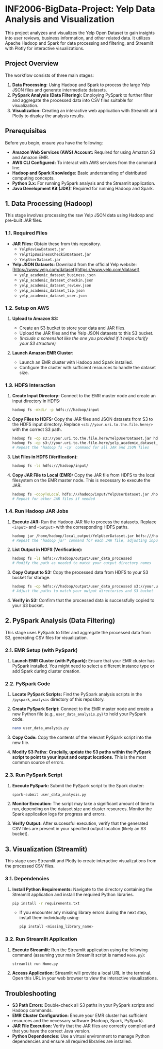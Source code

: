 # INF2006-BigData-Project: Yelp Data Analysis and Visualization

This project analyzes and visualizes the Yelp Open Dataset to gain insights into user reviews, business information, and other related data. It utilizes Apache Hadoop and Spark for data processing and filtering, and Streamlit with Plotly for interactive visualizations.

## Project Overview

The workflow consists of three main stages:

1.  **Data Processing:** Using Hadoop and Spark to process the large Yelp JSON files and generate intermediate datasets.
2.  **PySpark Analysis (Data Filtering):** Employing PySpark to further filter and aggregate the processed data into CSV files suitable for visualization.
3.  **Visualization:** Creating an interactive web application with Streamlit and Plotly to display the analysis results.

## Prerequisites

Before you begin, ensure you have the following:

* **Amazon Web Services (AWS) Account:** Required for using Amazon S3 and Amazon EMR.
* **AWS CLI Configured:** To interact with AWS services from the command line.
* **Hadoop and Spark Knowledge:** Basic understanding of distributed computing concepts.
* **Python 3.x:** For running PySpark analysis and the Streamlit application.
* **Java Development Kit (JDK):** Required for running Hadoop and Spark.

## 1. Data Processing (Hadoop)

This stage involves processing the raw Yelp JSON data using Hadoop and pre-built JAR files.

###   1.1. Required Files

* **JAR Files:** Obtain these from this repository.
    * `YelpReviewDataset.jar`
    * `YelpTipBusinessCheckinDataset.jar`
    * `YelpUserDataset.jar`
* **Yelp JSON Datasets:** Download from the official Yelp website: [https://www.yelp.com/dataset](https://www.yelp.com/dataset)
    * `yelp_academic_dataset_business.json`
    * `yelp_academic_dataset_checkin.json`
    * `yelp_academic_dataset_review.json`
    * `yelp_academic_dataset_tip.json`
    * `yelp_academic_dataset_user.json`

###   1.2. Setup on AWS

1.  **Upload to Amazon S3:**
    * Create an S3 bucket to store your data and JAR files.
    * Upload the JAR files and the Yelp JSON datasets to this S3 bucket.
    * *(Include a screenshot like the one you provided if it helps clarify your S3 structure)*

2.  **Launch Amazon EMR Cluster:**
    * Launch an EMR cluster with Hadoop and Spark installed.
    * Configure the cluster with sufficient resources to handle the dataset size.

###   1.3. HDFS Interaction

1.  **Create Input Directory:** Connect to the EMR master node and create an input directory in HDFS:

    ```bash
    hadoop fs -mkdir -p hdfs:///hadoop/input
    ```

2.  **Copy Files to HDFS:** Copy the JAR files and JSON datasets from S3 to the HDFS input directory. Replace `<s3://your.uri.to.the.file.here/>` with the correct S3 path.

    ```bash
    hadoop fs -cp s3://your.uri.to.the.file.here/YelpUserDataset.jar hdfs:///hadoop/input
    hadoop fs -cp s3://your.uri.to.the.file.here/yelp_academic_dataset_business.json hdfs:///hadoop/input
    # Repeat the 'hadoop fs -cp' command for all JAR and JSON files
    ```

3.  **List Files in HDFS (Verification):**

    ```bash
    hadoop fs -ls hdfs:///hadoop/input/
    ```

4.  **Copy JAR File to Local (EMR):** Copy the JAR file from HDFS to the local filesystem on the EMR master node. This is necessary to execute the JAR.

    ```bash
    hadoop fs -copyToLocal hdfs:///hadoop/input/YelpUserDataset.jar /home/hadoop/local_output/YelpUserDataset.jar
    # Repeat for other JAR files if needed
    ```

###   1.4. Run Hadoop JAR Jobs

1.  **Execute JAR:** Run the Hadoop JAR file to process the datasets. Replace `<input>` and `<output>` with the corresponding HDFS paths.

    ```bash
    hadoop jar /home/hadoop/local_output/YelpUserDataset.jar hdfs:///hadoop/input hdfs:///hadoop/output/user_data_processed
    # Repeat the 'hadoop jar' command for each JAR file, adjusting input/output paths and JAR name
    ```

2.  **List Output in HDFS (Verification):**

    ```bash
    hadoop fs -ls hdfs:///hadoop/output/user_data_processed
    # Modify the path as needed to match your output directory names
    ```

3.  **Copy Output to S3:** Copy the processed data from HDFS to your S3 bucket for storage.

    ```bash
    hadoop fs -cp hdfs:///hadoop/output/user_data_processed s3://your.uri.to.the.output.folder.here/user_data_processed
    # Adjust the paths to match your output directories and S3 bucket
    ```

4.  **Verify in S3:** Confirm that the processed data is successfully copied to your S3 bucket.

## 2. PySpark Analysis (Data Filtering)

This stage uses PySpark to filter and aggregate the processed data from S3, generating CSV files for visualization.

###   2.1. EMR Setup (with PySpark)

1.  **Launch EMR Cluster (with PySpark):** Ensure that your EMR cluster has PySpark installed. You might need to select a different instance type or add Spark during cluster creation.

###   2.2. PySpark Code

1.  **Locate PySpark Scripts:** Find the PySpark analysis scripts in the `/pyspark_analysis` directory of this repository.

2.  **Create PySpark Script:** Connect to the EMR master node and create a new Python file (e.g., `user_data_analysis.py`) to hold your PySpark code.

    ```bash
    nano user_data_analysis.py
    ```

3.  **Copy Code:** Copy the contents of the relevant PySpark script into the new file.

4.  **Modify S3 Paths:** **Crucially, update the S3 paths within the PySpark script to point to your input and output locations.** This is the most common source of errors.

###   2.3. Run PySpark Script

1.  **Execute PySpark:** Submit the PySpark script to the Spark cluster:

    ```bash
    spark-submit user_data_analysis.py
    ```

2.  **Monitor Execution:** The script may take a significant amount of time to run, depending on the dataset size and cluster resources. Monitor the Spark application logs for progress and errors.

3.  **Verify Output:** After successful execution, verify that the generated CSV files are present in your specified output location (likely an S3 bucket).

## 3. Visualization (Streamlit)

This stage uses Streamlit and Plotly to create interactive visualizations from the processed CSV files.

###   3.1. Dependencies

1.  **Install Python Requirements:** Navigate to the directory containing the Streamlit application and install the required Python libraries.

    ```bash
    pip install -r requirements.txt
    ```

    * If you encounter any missing library errors during the next step, install them individually using:

        ```bash
        pip install <missing_library_name>
        ```

###   3.2. Run Streamlit Application

1.  **Execute Streamlit:** Run the Streamlit application using the following command (assuming your main Streamlit script is named `Home.py`):

    ```bash
    streamlit run Home.py
    ```

2.  **Access Application:** Streamlit will provide a local URL in the terminal. Open this URL in your web browser to view the interactive visualizations.

## Troubleshooting

* **S3 Path Errors:** Double-check all S3 paths in your PySpark scripts and Hadoop commands.
* **EMR Cluster Configuration:** Ensure your EMR cluster has sufficient resources and the necessary software (Hadoop, Spark, PySpark).
* **JAR File Execution:** Verify that the JAR files are correctly compiled and that you have the correct Java version.
* **Python Dependencies:** Use a virtual environment to manage Python dependencies and ensure all required libraries are installed.
